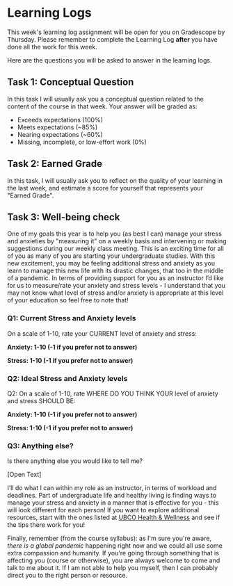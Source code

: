 # Learning Logs

This week's learning log assignment will be open for you on Gradescope by Thursday.
Please remember to complete the Learning Log **after** you have done all the work for this week.

Here are the questions you will be asked to answer in the learning logs.

## Task 1: Conceptual Question

In this task I will usually ask you a conceptual question related to the content of the course in that week.
Your answer will be graded as:

- Exceeds expectations (100%)
- Meets expectations (~85%)
- Nearing expectations (~60%)
- Missing, incomplete, or low-effort work (0%)

## Task 2: Earned Grade

In this task, I will usually ask you to reflect on the quality of your learning in the last week, and estimate a score for yourself that represents your "Earned Grade".

## Task 3: Well-being check

One of my goals this year is to help you (as best I can) manage your stress and anxieties by "measuring it" on a weekly basis and intervening or making suggestions during our weekly class meeting.
This is an exciting time for all of you as many of you are starting your undergraduate studies.
With this new excitement, you may be feeling additional stress and anxiety as you learn to manage this new life with its drastic changes, that too in the middle of a pandemic.
In terms of providing support for you as an instructor I’d like for us to measure/rate your anxiety and stress levels - I understand that you may not know what level of stress and/or anxiety is appropriate at this level of your education so feel free to note that! 

### Q1: Current Stress and Anxiety levels

On a scale of 1-10, rate your CURRENT level of anxiety and stress: 

**Anxiety: 1-10 (-1 if you prefer not to answer)**

**Stress: 1-10 (-1 if you prefer not to answer)**

### Q2: Ideal Stress and Anxiety levels

Q2: On a scale of 1-10, rate WHERE DO YOU THINK YOUR level of anxiety and stress SHOULD BE: 

**Anxiety: 1-10 (-1 if you prefer not to answer)**

**Stress: 1-10 (-1 if you prefer not to answer)**

### Q3: Anything else?

Is there anything else you would like to tell me?

[Open Text]

I’ll do what I can within my role as an instructor, in terms of workload and deadlines.
Part of undergraduate life and healthy living is finding ways to manage your stress and anxiety in a manner that is effective for you - this will look different for each person! 
If you want to explore additional resources, start with the ones listed at [UBCO Health & Wellness](https://students.ok.ubc.ca/health-wellness/) and see if the tips there work for you!

Finally, remember (from the course syllabus): as I'm sure you're aware, *there is a global pandemic* happening right now and we could all use some extra compassion and humanity.
If you're going through something that is affecting you (course or otherwise), you are always welcome to come and talk to me about it. 
If I am not able to help you myself, then I can probably direct you to the right person or resource.